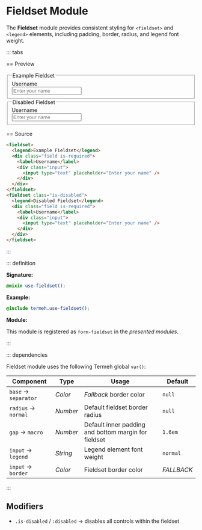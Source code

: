 # Fieldset Module

The **Fieldset** module provides consistent styling for `<fieldset>` and `<legend>` elements, including padding, border, radius, and legend font weight.

::: tabs

== Preview

<!-- markdownlint-disable MD033 -->
<Preview height="6rem">
  <div class="demo">
    <fieldset>
      <legend>Example Fieldset</legend>
      <div class="field is-required">
        <label>Username</label>
        <div class="input">
          <input type="text" placeholder="Enter your name" />
        </div>
      </div>
    </fieldset>
    <fieldset class="is-disabled">
      <legend>Disabled Fieldset</legend>
      <div class="field is-required">
        <label>Username</label>
        <div class="input">
          <input type="text" placeholder="Enter your name" />
        </div>
      </div>
    </fieldset>
  </div>
</Preview>
<!-- markdownlint-enable MD033 -->

== Source

```html
<fieldset>
  <legend>Example Fieldset</legend>
  <div class="field is-required">
    <label>Username</label>
    <div class="input">
      <input type="text" placeholder="Enter your name" />
    </div>
  </div>
</fieldset>
<fieldset class="is-disabled">
  <legend>Disabled Fieldset</legend>
  <div class="field is-required">
    <label>Username</label>
    <div class="input">
      <input type="text" placeholder="Enter your name" />
    </div>
  </div>
</fieldset>
```

:::

::: definition

**Signature:**

```scss
@mixin use-fieldset();
```

**Example:**

```scss
@include termeh.use-fieldset();
```

**Module:**

This module is registered as `form-fieldset` in the _presented modules_.

:::

::: dependencies

Fieldset module uses the following Termeh global `var()`:

| Component            | Type     | Usage                                                | Default    |
| -------------------- | -------- | ---------------------------------------------------- | ---------- |
| `base` → `separator` | _Color_  | _Fallback_ border color                              | `null`     |
| `radius` → `normal`  | _Number_ | Default fieldset border radius                       | `null`     |
| `gap` → `macro`      | _Number_ | Default inner padding and bottom margin for fieldset | `1.6em`    |
| `input` → `legend`   | _String_ | Legend element font weight                           | `normal`   |
| `input` → `border`   | _Color_  | Fieldset border color                                | _FALLBACK_ |

:::

## Modifiers

- `.is-disabled` / `:disabled` → disables all controls within the fieldset
